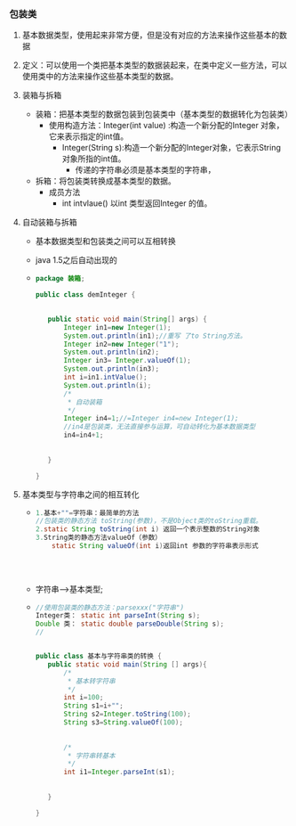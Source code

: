 ### 包装类

1. 基本数据类型，使用起来非常方便，但是没有对应的方法来操作这些基本的数据

2. 定义：可以使用一个类把基本类型的数据装起来，在类中定义一些方法，可以使用类中的方法来操作这些基本类型的数据。

3. 装箱与拆箱
   - 装箱：把基本类型的数据包装到包装类中（基本类型的数据转化为包装类）
     - 使用构造方法：Integer(int value)  :构造一个新分配的Integer 对象，它来表示指定的int值。
       - Integer(String s):构造一个新分配的Integer对象，它表示String 对象所指的int值。
         - 传递的字符串必须是基本类型的字符串，
   - 拆箱：将包装类转换成基本类型的数据。
     - 成员方法
       - int   intvlaue() 以int 类型返回Integer 的值。
   
4. 自动装箱与拆箱

   - 基本数据类型和包装类之间可以互相转换

   - java 1.5之后自动出现的

   - ```java
     package 装箱;
     
     public class demInteger {
     
     	
     	public static void main(String[] args) {
     		Integer in1=new Integer(1);
     		System.out.println(in1);//重写 了to String方法。
     		Integer in2=new Integer("1");
     		System.out.println(in2);
     		Integer in3= Integer.valueOf(1);
     		System.out.println(in3);
     		int i=in1.intValue();
     		System.out.println(i);
     		/*
     		 * 自动装箱
     		 */
     		Integer in4=1;//=Integer in4=new Integer(1);
     		//in4是包装类，无法直接参与运算，可自动转化为基本数据类型
     		in4=in4+1;
     		
     		
     	}
     
     }
     
     ```

5. 基本类型与字符串之间的相互转化

   - ```java
     1.基本+""=字符串：最简单的方法
     //包装类的静态方法 toString(参数)，不是Object类的toString重载。
     2.static String toString(int i) 返回一个表示整数的String对象
     3.String类的静态方法valueOf（参数）
         static String valueOf(int i)返回int 参数的字符串表示形式
         
      
         
     
     ```

   - 字符串-->基本类型;

   - ```java
     //使用包装类的静态方法：parsexxx("字符串")
     Integer类： static int parseInt(String s);
     Double 类： static double parseDouble(String s);
     //
     
     
     public class 基本与字符串类的转换 {
     	public static void main(String [] args){
     		/*
     		 * 基本转字符串
     		 */
     		int i=100;
     		String s1=i+"";
     		String s2=Integer.toString(100);
     		String s3=String.valueOf(100);
     		
     		
     		/*
     		 * 字符串转基本
     		 */
     		int i1=Integer.parseInt(s1);
     		
     		
     	}
     
     }
     
     
     ```

     

